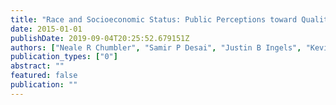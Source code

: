 ```yaml
---
title: "Race and Socioeconomic Status: Public Perceptions toward Quality and Access to Care in the Affordable Care Act', Education, Social Factors, and Health Beliefs in Health and Health Care Services (Research in the Sociology of Health Care, Volume 33)"
date: 2015-01-01
publishDate: 2019-09-04T20:25:52.679151Z
authors: ["Neale R Chumbler", "Samir P Desai", "Justin B Ingels", "Kevin K Dobbin"]
publication_types: ["0"]
abstract: ""
featured: false
publication: ""
---
```


